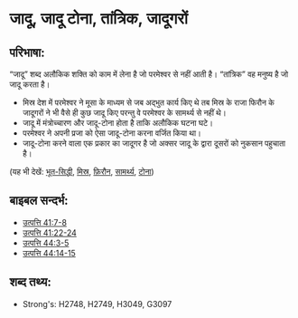 # जादू, जादू टोना, तांत्रिक, जादूगरों #

## परिभाषा: ##

“जादू” शब्द अलौकिक शक्ति को काम में लेना है जो परमेश्वर से नहीं आती है। “तांत्रिक” वह मनुष्य है जो जादू करता है।

* मिस्र देश में परमेश्वर ने मूसा के माध्यम से जब अद्भुत कार्य किए थे तब मिस्र के राजा फिरौन के जादूगरों ने भी वैसे ही कुछ जादू किए परन्तु वे परमेश्वर के सामर्थ्य से नहीं थे।
* जादू में मंत्रोच्चारण और जादू-टोना होता है ताकि अलौकिक घटना घटे।
* परमेश्वर ने अपनी प्रजा को ऐसा जादू-टोना करना वर्जित किया था।
*  जादू-टोना करने वाला एक प्रकार का जादूगर है जो अक्सर जादू के द्वारा दूसरों को नुकसान पहुचाता है।

(यह भी देखें: [भूत-सिद्धी](../other/divination.md), [मिस्र](../names/egypt.md), [फ़िरौन](../names/pharaoh.md), [सामर्थ्य](../kt/power.md), [टोना](../other/sorcery.md))

## बाइबल सन्दर्भ: ##

* [उत्पत्ति 41:7-8](rc://hi/tn/help/gen/41/07)
* [उत्पत्ति 41:22-24](rc://hi/tn/help/gen/41/22)
* [उत्पत्ति 44:3-5](rc://hi/tn/help/gen/44/03)
* [उत्पत्ति 44:14-15](rc://hi/tn/help/gen/44/14)

## शब्द तथ्य: ##

* Strong's: H2748, H2749, H3049, G3097
